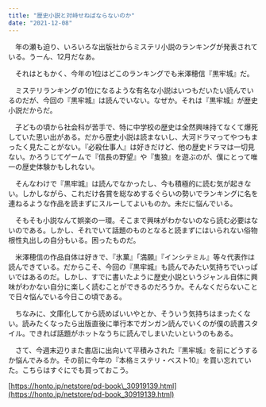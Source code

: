 ```yaml
---
title: "歴史小説と対峙せねばならないのか"
date: "2021-12-08"
---
```


　年の瀬も迫り、いろいろな出版社からミステリ小説のランキングが発表されている。うーん、12月だなあ。

　それはともかく、今年の1位はどこのランキングでも米澤穂信『黒牢城』だ。

　ミステリランキングの1位になるような有名な小説はいつもだいたい読んでいるのだが、今回の『黒牢城』は読んでいない。なぜか。それは『黒牢城』が歴史小説だからだ。

　子どもの頃から社会科が苦手で、特に中学校の歴史は全然興味持てなくて爆死していた思い出がある。だから歴史小説は読まないし、大河ドラマってやつもまったく見たことがない。『必殺仕事人』は好きだけど、他の歴史ドラマは一切見ない。かろうじてゲームで『信長の野望』や『隻狼』を遊ぶのが、僕にとって唯一の歴史体験かもしれない。

　そんなわけで『黒牢城』は読んでなかったし、今も積極的に読む気が起きない。しかしながら、これだけ各賞を総なめするぐらいの勢いでランキングに名を連ねるような作品を読まずにスルーしてよいものか。未だに悩んでいる。

　そもそも小説なんて娯楽の一環。そこまで興味がわかないのなら読む必要はないのである。しかし、それでいて話題のものとなると読まずにはいられない俗物根性丸出しの自分もいる。困ったものだ。

　米澤穂信の作品自体は好きで、『氷菓』「満願』『インシテミル』等々代表作は読んできている。だからこそ、今回の『黒牢城』も読んでみたい気持ちでいっぱいではあるのだ。しかし、すでに書いたように歴史小説というジャンル自体に興味がわかない自分に楽しく読むことができるのだろうか。そんなくだらないことで日々悩んでいる今日この頃である。

　ちなみに、文庫化してから読めばいいやとか、そういう気持ちはまったくない。読みたくなったら出版直後に単行本でガンガン読んでいくのが僕の読書スタイル。できれば話題がホットなうちに読んでしまいたいというのもある。

　さて、今週末辺りまた書店に出向いて平積みされた『黒牢城』を前にどうするか悩んでみるか。その前に今年の『本格ミステリ・ベスト10』を買い忘れていた。こちらはすぐにでも買っておこう。

[https://honto.jp/netstore/pd-book\_30919139.html](https://honto.jp/netstore/pd-book_30919139.html)
